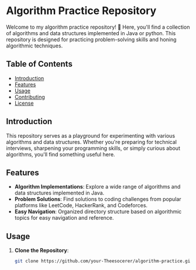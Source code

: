 # Algorithm Practice Repository

Welcome to my algorithm practice repository! 🚀 Here, you'll find a collection of algorithms and data structures implemented in Java or python. This repository is designed for practicing problem-solving skills and honing algorithmic techniques.

## Table of Contents

- [Introduction](#introduction)
- [Features](#features)
- [Usage](#usage)
- [Contributing](#contributing)
- [License](#license)

## Introduction

This repository serves as a playground for experimenting with various algorithms and data structures. Whether you're preparing for technical interviews, sharpening your programming skills, or simply curious about algorithms, you'll find something useful here.

## Features

- **Algorithm Implementations**: Explore a wide range of algorithms and data structures implemented in Java.
- **Problem Solutions**: Find solutions to coding challenges from popular platforms like LeetCode, HackerRank, and Codeforces.
- **Easy Navigation**: Organized directory structure based on algorithmic topics for easy navigation and reference.

## Usage

1. **Clone the Repository**:
   ```bash
   git clone https://github.com/your-Theesocerer/algorithm-practice.git

